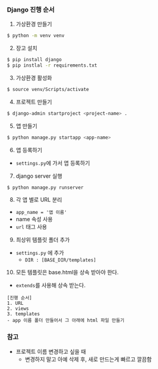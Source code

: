 ### Django 진행 순서 
1. 가상환경 만들기
```bash
$ python -m venv venv
```


2. 장고 설치
```bash
$ pip install django
$ pip instlal -r requirements.txt
```

3. 가상환경 활성화
```bash
$ source venv/Scripts/activate
```

4. 프로젝트 만들기
```bash
$ django-admin startproject <project-name> .
```

5. 앱 만들기
```bash
$ python manage.py startapp <app-name>
```

6. 앱 등록하기
- `settings.py`에 가서 앱 등록하기

7. django server 실행
```bash
$ python manage.py runserver
```

8. 각 앱 별로 URL 분리
- `app_name = '앱 이름'`
- name 속성 사용
- `url` 태그 사용 

9. 최상위 템플릿 폴더 추가
- `settings.py` 에 추가
  - `DIR : [BASE_DIR/templates]`

10. 모든 템플릿은 base.html을 상속 받아야 한다.
- `extends`를 사용해 상속 받는다.


```
[진행 순서]
1. URL
2. views
3. templates
- app 이름 폴더 만들어서 그 아래에 html 파일 만들기
```

### 참고
- 프로젝트 이름 변경하고 싶을 때
  - 변경하지 말고 아예 삭제 후, 새로 만드는게 빠르고 깔끔함

